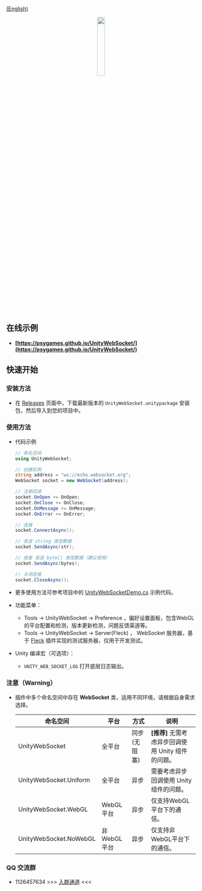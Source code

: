
[(English)](README_EN.md)

<div align=center>
  <img src="https://s1.ax1x.com/2020/08/21/dYIAQU.png" width=20%/>
</div>

## **在线示例**

- **[https://psygames.github.io/UnityWebSocket/](https://psygames.github.io/UnityWebSocket/)**


## **快速开始**

### **安装方法**

  - 在 [Releases](https://github.com/psygames/UnityWebSocket/releases) 页面中，下载最新版本的 `UnityWebSocket.unitypackage` 安装包，然后导入到您的项目中。


### **使用方法**

- 代码示例

  ```csharp
  // 命名空间
  using UnityWebSocket;

  // 创建实例
  string address = "ws://echo.websocket.org";
  WebSocket socket = new WebSocket(address);

  // 注册回调
  socket.OnOpen += OnOpen;
  socket.OnClose += OnClose;
  socket.OnMessage += OnMessage;
  socket.OnError += OnError;

  // 连接
  socket.ConnectAsync();

  // 发送 string 类型数据
  socket.SendAsync(str); 

  // 或者 发送 byte[] 类型数据（建议使用）
  socket.SendAsync(bytes); 

  // 关闭连接
  socket.CloseAsync();
  ```

- 更多使用方法可参考项目中的 [UnityWebSocketDemo.cs](Assets/UnityWebSocket/Demo/UnityWebSocketDemo.cs) 示例代码。

- 功能菜单：
  - Tools -> UnityWebSocket -> Preference ，偏好设置面板，包含WebGL的平台配置和检测，版本更新检测，问题反馈渠道等。
  - Tools -> UnityWebSocket -> Server(Fleck) ， WebSocket 服务器，基于 [Fleck](https://github.com/statianzo/Fleck) 插件实现的测试服务器，仅用于开发测试。

- Unity 编译宏（可选项）：
  - `UNITY_WEB_SOCKET_LOG` 打开底层日志输出。


### **注意（Warning）**

- 插件中多个命名空间中存在 **WebSocket** 类，适用不同环境，请根据自身需求选择。

  命名空间 | 平台 | 方式 |  说明  
  -|-|-|-
  UnityWebSocket | 全平台 | 同步(无阻塞) | **[推荐]** 无需考虑异步回调使用 Unity 组件的问题。
  UnityWebSocket.Uniform | 全平台 | 异步 | 需要考虑异步回调使用 Unity 组件的问题。
  UnityWebSocket.WebGL | WebGL平台 | 异步 | 仅支持WebGL平台下的通信。
  UnityWebSocket.NoWebGL | 非WebGL平台 | 异步  | 仅支持非WebGL平台下的通信。

### **QQ 交流群**
- 1126457634 >>> [入群通道](https://qm.qq.com/cgi-bin/qm/qr?k=KcexYJ9aYwogFXbj2aN0XHH5b2G7ICmd) <<<
